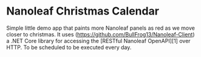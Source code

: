# Nanoleaf Christmas Calendar

Simple little demo app that paints more Nanoleaf panels as red as we move closer to christmas. It uses (https://github.com/BullFrog13/Nanoleaf-Client) a .NET Core library for accessing the [RESTful Nanoleaf OpenAPI][1] over HTTP. To be scheduled to be executed every day.

